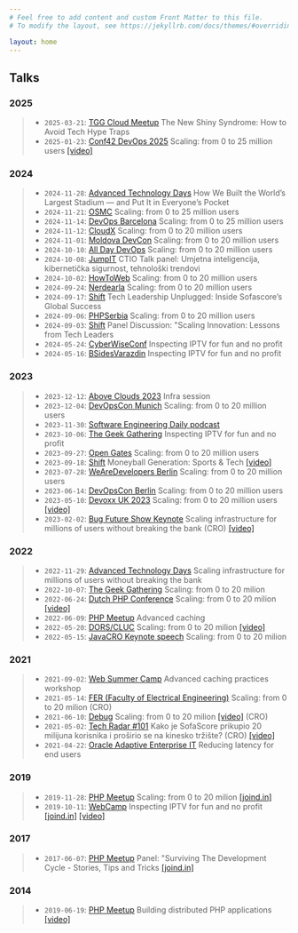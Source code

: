 ```yaml
---
# Feel free to add content and custom Front Matter to this file.
# To modify the layout, see https://jekyllrb.com/docs/themes/#overriding-theme-defaults

layout: home
---
```


<!-- List of my talks -->
## Talks

### 2025
> * `2025-03-21`: [TGG Cloud Meetup](https://lu.ma/kmefqsif) The New Shiny Syndrome: How to Avoid Tech Hype Traps
> * `2025-01-23`: [Conf42 DevOps 2025](https://www.conf42.com/DevOps_2025_Josip_Stuhli_scaling_users_performance#1938) Scaling: from 0 to 25 million users [[video]](https://www.youtube.com/watch?v=XrpCdRDMAWQ)

### 2024
> * `2024-11-28`: [Advanced Technology Days](https://www.advtechdays.com/) How We Built the World’s Largest Stadium — and Put It in Everyone’s Pocket
> * `2024-11-21`: [OSMC](https://osmc.de/) Scaling: from 0 to 25 million users
> * `2024-11-14`: [DevOps Barcelona](https://devops.barcelona/) Scaling: from 0 to 25 million users
> * `2024-11-12`: [CloudX](https://www.developerweek.com/cloudx/) Scaling: from 0 to 20 million users
> * `2024-11-01`: [Moldova DevCon](https://mdc.md/) Scaling: from 0 to 20 million users
> * `2024-10-10`: [All Day DevOps](https://www.alldaydevops.com/) Scaling: from 0 to 20 million users
> * `2024-10-08`: [JumpIT](https://www.jumpitforum.com/) CTIO Talk panel: Umjetna inteligencija, kibernetička sigurnost, tehnološki trendovi
> * `2024-10-02`: [HowToWeb](https://www.howtoweb.co/speaker/josip-stuhli/) Scaling: from 0 to 20 million users
> * `2024-09-24`: [Nerdearla](https://nerdear.la/en/) Scaling: from 0 to 20 million users
> * `2024-09-17`: [Shift](https://shift.infobip.com/) Tech Leadership Unplugged: Inside Sofascore’s Global Success
> * `2024-09-06`: [PHPSerbia](https://2024.phpsrbija.rs/talk-single/14) Scaling: from 0 to 20 million users
> * `2024-09-03`: [Shift](https://lu.ma/shift2024zg) Panel Discussion: "Scaling Innovation: Lessons from Tech Leaders
> * `2024-05-24`: [CyberWiseConf](https://cyberwisecon.eu/) Inspecting IPTV for fun and no profit
> * `2024-05-16`: [BSidesVarazdin](https://bsidesvarazdin.org/schedule.html) Inspecting IPTV for fun and no profit

### 2023
> * `2023-12-12`: [Above Clouds 2023](https://www.meetup.com/above-clouds-zagreb/events/297457080/) Infra session
> * `2023-12-04`: [DevOpsCon Munich](https://devopscon.io/business-company-culture/cloud-scaling-on-premise/) Scaling: from 0 to 20 million users
> * `2023-11-30`: [Software Engineering Daily podcast](https://www.youtube.com/watch?v=3aiDs1o6m20&ab_channel=SoftwareEngineeringDaily)
> * `2023-10-06`: [The Geek Gathering](https://www.thegeekgathering.org/speakers) Inspecting IPTV for fun and no profit
> * `2023-09-27`: [Open Gates](https://og-cs.hr/open-gates-2-0/) Scaling: from 0 to 20 million users
> * `2023-09-18`: [Shift](https://shift.infobip.com/schedule/) Moneyball Generation: Sports & Tech [[video]](https://www.youtube.com/watch?v=7pk6U-CkN60&ab_channel=ShiftConference)
> * `2023-07-28`: [WeAreDevelopers Berlin](https://www.wearedevelopers.com/world-congress/program) Scaling: from 0 to 20 million users
> * `2023-06-14`: [DevOpsCon Berlin](https://devopscon.io/business-company-culture/cloud-scaling-on-premise/) Scaling: from 0 to 20 million users
> * `2023-05-10`: [Devoxx UK 2023](https://www.devoxx.co.uk/) Scaling: from 0 to 20 million users [[video]](https://www.youtube.com/watch?v=d22iKaVHfdg&ab_channel=DevoxxUK)
> * `2023-02-02`: [Bug Future Show Keynote](https://www.bug.hr/dogadjaji/ovo-je-kompletan-program-najspektakularnijeg-bug-future-showa-svih-vremena-31389)  Scaling infrastructure for millions of users without breaking the bank (CRO) [[video]](https://www.youtube.com/watch?v=P7F6DjRIJkc&ab_channel=BugTV)

### 2022
> * `2022-11-29`: [Advanced Technology Days](https://www.advtechdays.com/) Scaling infrastructure for millions of users without breaking the bank
> * `2022-10-07`: [The Geek Gathering](https://thegeekgathering.org/schedule) Scaling: from 0 to 20 milion
> * `2022-06-24`: [Dutch PHP Conference](https://www.phpconference.nl/talk/scaling-from-0-o-20-million-users) Scaling: from 0 to 20 milion [[video]](https://www.youtube.com/watch?v=82R0GvERY20) 
> * `2022-06-09`: [PHP Meetup](https://www.meetup.com/zgphp-meetup/events/285508799/) Advanced caching
> * `2022-05-20`: [DORS/CLUC](https://2022.dorscluc.org/2022/05/10/talk-announcement-josip-stuhli-scaling-from-0-to-20-million-users/) Scaling: from 0 to 20 milion [[video]](https://www.youtube.com/watch?v=IA_9KgkXkD8)
> * `2022-05-15`: [JavaCRO Keynote speech](https://2022spring.javacro.hr/eng/Program/Scaling-0-to-20-million-users) Scaling: from 0 to 20 milion

### 2021
> * `2021-09-02`: [Web Summer Camp](https://2021.websummercamp.com/php) Advanced caching practices workshop
> * `2021-05-14`: [FER (Faculty of Electrical Engineering)](https://www.fer.unizg.hr/en) Scaling: from 0 to 20 milion (CRO)
> * `2021-06-10`: [Debug](https://www.debug.hr/2021/) Scaling: from 0 to 20 milion [[video]](https://www.youtube.com/watch?v=vMBrxYU_keI&list=TLGGP6TwW1LVBnowNjA5MjAyMQ&t=1s&ab_channel=BugTV) (CRO)
> * `2021-05-02`: [Tech Radar #101](https://www.youtube.com/watch?v=YHjosNEPK5s&list=PLFzhEM4ssFwASDLgotmhE15-GbT_BRjDb) Kako je SofaScore prikupio 20 milijuna korisnika i proširio se na kinesko tržište? (CRO) [[video]](https://www.youtube.com/watch?v=X-PGr_I9XyM&t=2s&ab_channel=BugTV)
> * `2021-04-22`: [Oracle Adaptive Enterprise IT](https://go.oracle.com/LP=109478?elqCampaignId=261853) Reducing latency for end users


### 2019
> * `2019-11-28`: [PHP Meetup](https://www.meetup.com/ZgPHP-meetup/events/266578670/) Scaling: from 0 to 20 milion [[joind.in]](https://joind.in/event/zgphp-meetup-99/scaling-from-0-to-20-million)
> * `2019-10-11`: [WebCamp](https://2019.webcampzg.org/talks/inspecting-iptv-for-fun-and-no-profit/) Inspecting IPTV for fun and no profit [[joind.in]](https://joind.in/event/webcamp-zagreb-2019/inspecting-iptv-for-fun-and-no-profit) [[video]](https://www.youtube.com/watch?v=VRoHPeX8o_Y)


### 2017
> * `2017-06-07`: [PHP Meetup](https://www.meetup.com/ZgPHP-meetup/events/233948871/) Panel: "Surviving The Development Cycle - Stories, Tips and Tricks [[joind.in]](https://joind.in/event/zgphp-meetup-201706/panel-surviving-the-development-cycle---stories-tips-and-tricks)


### 2014
> * `2019-06-19`: [PHP Meetup](https://mi2.hr/en/2014/06/zgphp-meetup-33/) Building distributed PHP applications [[video]](https://zgphp.org/videos/josip-stuhli-building-distributed-applications/)



